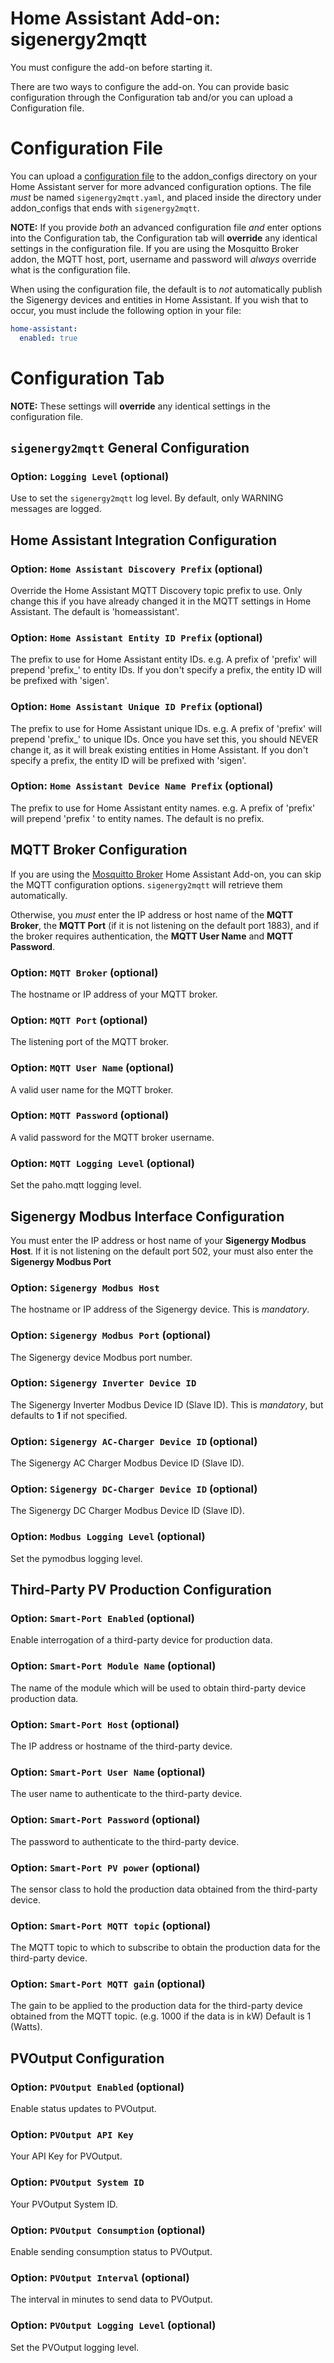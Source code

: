 # Home Assistant Add-on: sigenergy2mqtt

You must configure the add-on before starting it.

There are two ways to configure the add-on. You can provide basic configuration through the Configuration tab and/or you can upload a Configuration file.

# Configuration File

You can upload a [configuration file](https://github.com/seud0nym/sigenergy2mqtt/blob/main/sigenergy2mqtt.yaml) to the addon_configs directory on your Home Assistant server for more advanced configuration options. The file _must_ be named `sigenergy2mqtt.yaml`, and placed inside the directory under addon_configs that ends with `sigenergy2mqtt`.

**NOTE:** If you provide _both_ an advanced configuration file _and_ enter options into the Configuration tab, the Configuration tab will **override** any identical settings in the configuration file. If you are using the Mosquitto Broker addon, the MQTT host, port, username and password will _always_ override what is the configuration file. 

When using the configuration file, the default is to _not_ automatically publish the Sigenergy devices and entities in Home Assistant. If you wish that to occur, you must include the following option in your file:

```yaml
home-assistant:
  enabled: true
```

# Configuration Tab

**NOTE:** These settings will **override** any identical settings in the configuration file.

## `sigenergy2mqtt` General Configuration

### Option: `Logging Level` (optional)

Use to set the `sigenergy2mqtt` log level. By default, only WARNING messages are logged.

## Home Assistant Integration Configuration

### Option: `Home Assistant Discovery Prefix` (optional)

Override the Home Assistant MQTT Discovery topic prefix to use. Only change this if you have already changed it in the MQTT settings in Home Assistant. The default is 'homeassistant'.

### Option: `Home Assistant Entity ID Prefix` (optional)

The prefix to use for Home Assistant entity IDs. e.g. A prefix of 'prefix' will prepend 'prefix_' to entity IDs. If you don't specify a prefix, the entity ID will be prefixed with 'sigen'.  

### Option: `Home Assistant Unique ID Prefix` (optional)

The prefix to use for Home Assistant unique IDs. e.g. A prefix of 'prefix' will prepend 'prefix_' to unique IDs. Once you have set this, you should NEVER change it, as it will break existing entities in Home Assistant. If you don't specify a prefix, the entity ID will be prefixed with 'sigen'.

### Option: `Home Assistant Device Name Prefix` (optional)

The prefix to use for Home Assistant entity names. e.g. A prefix of 'prefix' will prepend 'prefix ' to entity names. The default is no prefix.

## MQTT Broker Configuration

If you are using the [Mosquitto Broker](https://github.com/home-assistant/addons/tree/master/mosquitto) Home Assistant Add-on, you can skip the MQTT configuration options. `sigenergy2mqtt` will retrieve them automatically.

Otherwise, you _must_ enter the IP address or host name of the **MQTT Broker**, the **MQTT Port** (if it is not listening on the default port 1883), and if the broker requires authentication, the **MQTT User Name** and **MQTT Password**.

### Option: `MQTT Broker` (optional)

The hostname or IP address of your MQTT broker.

### Option: `MQTT Port` (optional)

The listening port of the MQTT broker.

### Option: `MQTT User Name` (optional)

A valid user name for the MQTT broker.

### Option: `MQTT Password` (optional)

A valid password for the MQTT broker username.

### Option: `MQTT Logging Level` (optional)

Set the paho.mqtt logging level.

## Sigenergy Modbus Interface Configuration

You must enter the IP address or host name of your **Sigenergy Modbus Host**. If it is not listening on the default port 502, your must also enter the **Sigenergy Modbus Port**

### Option: `Sigenergy Modbus Host`

The hostname or IP address of the Sigenergy device. This is _mandatory_.

### Option: `Sigenergy Modbus Port` (optional)

The Sigenergy device Modbus port number.

### Option: `Sigenergy Inverter Device ID`

The Sigenergy Inverter Modbus Device ID (Slave ID). This is _mandatory_, but defaults to **1** if not specified.

### Option: `Sigenergy AC-Charger Device ID` (optional)

The Sigenergy AC Charger Modbus Device ID (Slave ID).

### Option: `Sigenergy DC-Charger Device ID` (optional)

The Sigenergy DC Charger Modbus Device ID (Slave ID).

### Option: `Modbus Logging Level` (optional)

Set the pymodbus logging level.

## Third-Party PV Production Configuration

### Option: `Smart-Port Enabled` (optional)

Enable interrogation of a third-party device for production data.

### Option: `Smart-Port Module Name` (optional)

The name of the module which will be used to obtain third-party device production data.

### Option: `Smart-Port Host` (optional)

The IP address or hostname of the third-party device.

### Option: `Smart-Port User Name` (optional)

The user name to authenticate to the third-party device.

### Option: `Smart-Port Password` (optional)

The password to authenticate to the third-party device.

### Option: `Smart-Port PV power` (optional)

The sensor class to hold the production data obtained from the third-party device.

### Option: `Smart-Port MQTT topic` (optional)

The MQTT topic to which to subscribe to obtain the production data for the third-party device.

### Option: `Smart-Port MQTT gain` (optional)

The gain to be applied to the production data for the third-party device obtained from the MQTT topic. (e.g. 1000 if the data is in kW) Default is 1 (Watts).

## PVOutput Configuration

### Option: `PVOutput Enabled` (optional)

Enable status updates to PVOutput.

### Option: `PVOutput API Key`

Your API Key for PVOutput.

### Option: `PVOutput System ID`

Your PVOutput System ID.

### Option: `PVOutput Consumption` (optional)

Enable sending consumption status to PVOutput.

### Option: `PVOutput Interval` (optional)

The interval in minutes to send data to PVOutput.

### Option: `PVOutput Logging Level` (optional)

Set the PVOutput logging level.


